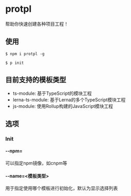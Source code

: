 # protpl

帮助你快速创建各种项目工程！

## 使用
```shell
$ npm i protpl -g
```

```shell
$ p init
```

## 目前支持的模板类型
+ ts-module: 基于TypeScript的模块工程
+ lerna-ts-module: 基于Lerna的多个TypeScript模块工程
+ js-module: 使用Rollup构建的JavaScript模块工程

## 选项
### Init
#### --npm=<npm>
可以指定npm镜像，如cnpm等
#### --name=<模板类型>
用于指定使用哪个模板进行初始化，默认为显示选择列表